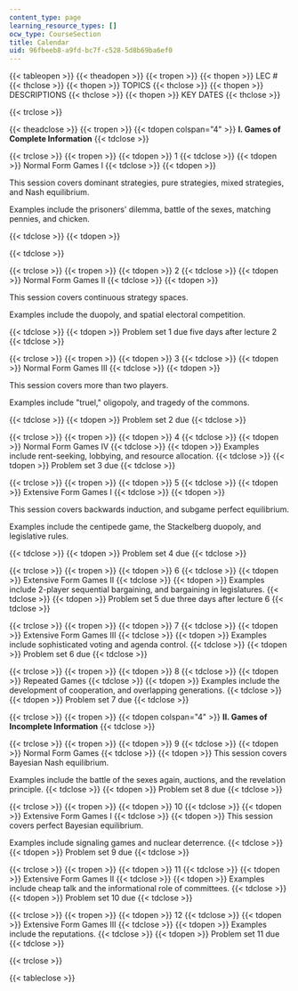 ```yaml
---
content_type: page
learning_resource_types: []
ocw_type: CourseSection
title: Calendar
uid: 96fbeeb8-a9fd-bc7f-c528-5d8b69ba6ef0
---
```


{{< tableopen >}}
{{< theadopen >}}
{{< tropen >}}
{{< thopen >}}
LEC #
{{< thclose >}}
{{< thopen >}}
TOPICS
{{< thclose >}}
{{< thopen >}}
DESCRIPTIONS
{{< thclose >}}
{{< thopen >}}
KEY DATES
{{< thclose >}}

{{< trclose >}}

{{< theadclose >}}
{{< tropen >}}
{{< tdopen colspan="4" >}}
**I. Games of Complete Information**
{{< tdclose >}}

{{< trclose >}}
{{< tropen >}}
{{< tdopen >}}
1
{{< tdclose >}}
{{< tdopen >}}
Normal Form Games I
{{< tdclose >}}
{{< tdopen >}}


This session covers dominant strategies, pure strategies, mixed strategies, and Nash equilibrium.

Examples include the prisoners' dilemma, battle of the sexes, matching pennies, and chicken.


{{< tdclose >}}
{{< tdopen >}}

{{< tdclose >}}

{{< trclose >}}
{{< tropen >}}
{{< tdopen >}}
2
{{< tdclose >}}
{{< tdopen >}}
Normal Form Games II
{{< tdclose >}}
{{< tdopen >}}


This session covers continuous strategy spaces.

Examples include the duopoly, and spatial electoral competition.


{{< tdclose >}}
{{< tdopen >}}
Problem set 1 due five days after lecture 2
{{< tdclose >}}

{{< trclose >}}
{{< tropen >}}
{{< tdopen >}}
3
{{< tdclose >}}
{{< tdopen >}}
Normal Form Games III
{{< tdclose >}}
{{< tdopen >}}


This session covers more than two players.

Examples include "truel," oligopoly, and tragedy of the commons.


{{< tdclose >}}
{{< tdopen >}}
Problem set 2 due
{{< tdclose >}}

{{< trclose >}}
{{< tropen >}}
{{< tdopen >}}
4
{{< tdclose >}}
{{< tdopen >}}
Normal Form Games IV
{{< tdclose >}}
{{< tdopen >}}
Examples include rent-seeking, lobbying, and resource allocation.
{{< tdclose >}}
{{< tdopen >}}
Problem set 3 due
{{< tdclose >}}

{{< trclose >}}
{{< tropen >}}
{{< tdopen >}}
5
{{< tdclose >}}
{{< tdopen >}}
Extensive Form Games I
{{< tdclose >}}
{{< tdopen >}}


This session covers backwards induction, and subgame perfect equilibrium.

Examples include the centipede game, the Stackelberg duopoly, and legislative rules.


{{< tdclose >}}
{{< tdopen >}}
Problem set 4 due
{{< tdclose >}}

{{< trclose >}}
{{< tropen >}}
{{< tdopen >}}
6
{{< tdclose >}}
{{< tdopen >}}
Extensive Form Games II
{{< tdclose >}}
{{< tdopen >}}
Examples include 2-player sequential bargaining, and bargaining in legislatures.
{{< tdclose >}}
{{< tdopen >}}
Problem set 5 due three days after lecture 6
{{< tdclose >}}

{{< trclose >}}
{{< tropen >}}
{{< tdopen >}}
7
{{< tdclose >}}
{{< tdopen >}}
Extensive Form Games III
{{< tdclose >}}
{{< tdopen >}}
Examples include sophisticated voting and agenda control.
{{< tdclose >}}
{{< tdopen >}}
Problem set 6 due
{{< tdclose >}}

{{< trclose >}}
{{< tropen >}}
{{< tdopen >}}
8
{{< tdclose >}}
{{< tdopen >}}
Repeated Games
{{< tdclose >}}
{{< tdopen >}}
Examples include the development of cooperation, and overlapping generations.
{{< tdclose >}}
{{< tdopen >}}
Problem set 7 due
{{< tdclose >}}

{{< trclose >}}
{{< tropen >}}
{{< tdopen colspan="4" >}}
**II. Games of Incomplete Information**
{{< tdclose >}}

{{< trclose >}}
{{< tropen >}}
{{< tdopen >}}
9
{{< tdclose >}}
{{< tdopen >}}
Normal Form Games
{{< tdclose >}}
{{< tdopen >}}
This session covers Bayesian Nash equilibrium.  
  
Examples include the battle of the sexes again, auctions, and the revelation principle.
{{< tdclose >}}
{{< tdopen >}}
Problem set 8 due
{{< tdclose >}}

{{< trclose >}}
{{< tropen >}}
{{< tdopen >}}
10
{{< tdclose >}}
{{< tdopen >}}
Extensive Form Games I
{{< tdclose >}}
{{< tdopen >}}
This session covers perfect Bayesian equilibrium.  
  
Examples include signaling games and nuclear deterrence.
{{< tdclose >}}
{{< tdopen >}}
Problem set 9 due
{{< tdclose >}}

{{< trclose >}}
{{< tropen >}}
{{< tdopen >}}
11
{{< tdclose >}}
{{< tdopen >}}
Extensive Form Games II
{{< tdclose >}}
{{< tdopen >}}
Examples include cheap talk and the informational role of committees.
{{< tdclose >}}
{{< tdopen >}}
Problem set 10 due
{{< tdclose >}}

{{< trclose >}}
{{< tropen >}}
{{< tdopen >}}
12
{{< tdclose >}}
{{< tdopen >}}
Extensive Form Games III
{{< tdclose >}}
{{< tdopen >}}
Examples include the reputations.
{{< tdclose >}}
{{< tdopen >}}
Problem set 11 due
{{< tdclose >}}

{{< trclose >}}

{{< tableclose >}}